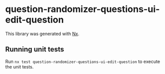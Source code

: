 # question-randomizer-questions-ui-edit-question

This library was generated with [Nx](https://nx.dev).

## Running unit tests

Run `nx test question-randomizer-questions-ui-edit-question` to execute the unit tests.
